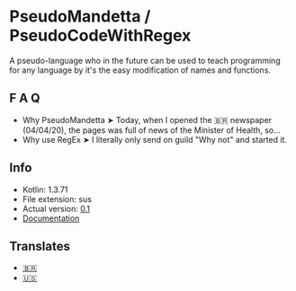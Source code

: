 # PseudoMandetta / PseudoCodeWithRegex
A pseudo-language who in the future can be used to teach programming for any language by it's the easy modification of names and functions.

## F A Q
 * Why PseudoMandetta ➤ Today, when I opened the 🇧🇷 newspaper (04/04/20), the pages was full of news of the Minister of Health, so...
 * Why use RegEx ➤ I literally only send on guild "Why not" and started it.

## Info
 * Kotlin: 1.3.71
 * File extension: sus
 * Actual version: [0.1](https://github.com/VitorBlog/PseudoMandetta/releases)
 * [Documentation](https://github.com/VitorBlog/PseudoMandetta/wiki)

## Translates
 * [🇧🇷](https://github.com/VitorBlog/PseudoMandetta/blob/master/README_BR.md)
 * [🇺🇸](https://github.com/VitorBlog/PseudoMandetta/blob/master/README.md)